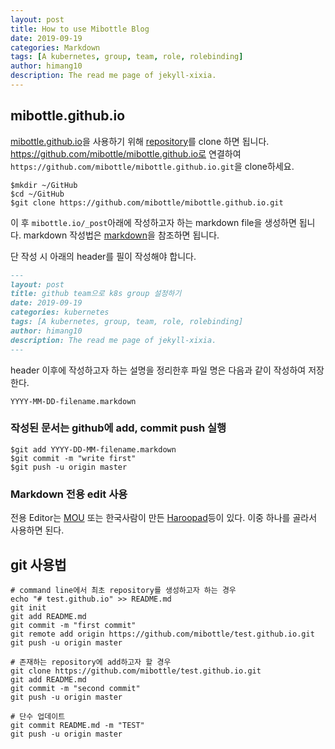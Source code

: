 ```yaml
---
layout: post
title: How to use Mibottle Blog
date: 2019-09-19
categories: Markdown
tags: [A kubernetes, group, team, role, rolebinding]
author: himang10
description: The read me page of jekyll-xixia.
---
```


## mibottle.github.io
[mibottle.github.io](https://mibottle.github.io/)을 사용하기 위해 [repository](https://github.com/mibottle/mibottle.github.io)를 clone 하면 됩니다.
https://github.com/mibottle/mibottle.github.io로 연결하여 `https://github.com/mibottle/mibottle.github.io.git`을 clone하세요.
```cli
$mkdir ~/GitHub
$cd ~/GitHub
$git clone https://github.com/mibottle/mibottle.github.io.git
```
이 후 `mibottle.io/_post`아래에 작성하고자 하는 markdown file을 생성하면 됩니다.
markdown 작성법은 [markdown](https://mibottle.github.io/other/2019/09/12/markdown-writing-metho.html)을 참조하면 됩니다.

단 작성 시 아래의 header를 필이 작성해야 합니다.

```markdown
---
layout: post
title: github team으로 k8s group 설정하기
date: 2019-09-19
categories: kubernetes
tags: [A kubernetes, group, team, role, rolebinding]
author: himang10
description: The read me page of jekyll-xixia.
---
```
header 이후에 작성하고자 하는 설명을 정리한후 파일 명은 다음과 같이 작성하여 저장한다.

```filename
YYYY-MM-DD-filename.markdown
```

### 작성된 문서는 github에 add, commit push 실행
```
$git add YYYY-DD-MM-filename.markdown
$git commit -m "write first"
$git push -u origin master
```

### Markdown 전용 edit 사용
전용 Editor는 [MOU](http://25.io/mou/) 또는 한국사람이 만든 [Haroopad](http://pad.haroopress.com/)등이 있다. 
이중 하나를 골라서 사용하면 된다.


## git 사용법
```
# command line에서 최초 repository를 생성하고자 하는 경우
echo "# test.github.io" >> README.md
git init
git add README.md
git commit -m "first commit"
git remote add origin https://github.com/mibottle/test.github.io.git
git push -u origin master

# 존재하는 repository에 add하고자 할 경우
git clone https://github.com/mibottle/test.github.io.git
git add README.md
git commit -m "second commit"
git push -u origin master

# 단수 업데이트
git commit README.md -m "TEST"
git push -u origin master
```
